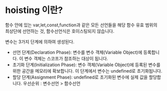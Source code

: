 # hoisting 이란?

함수 안에 있는 var,let,const,function과 같은 모든 선언들을 해당 함수 유효 범위의 최상단에 선언하는 것,
함수선언식은 호이스팅되지 않습니다.

변수는 3가지 단계에 의하여 생성된다.

- 선언 단계(Declaration Phase): 변수를 변수 객체(Variable Object)에 등록합니다. 이 변수 객체는 스코프가 참조하는 대상이 됩니다.
- 초기화 단계(Initialization Phase): 변수 객체(Variable Object)에 등록된 변수를 위한 공간을 메모리에 확보합니다. 이 단계에서 변수는 undefined로 초기화됩니다.
- 할당 단계(Assignment Phase): undefined로 초기화된 변수에 실제 값을 할당합니다.
  우선순위 : 변수선언 > 함수선언
